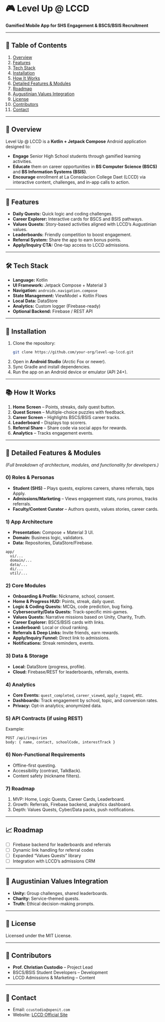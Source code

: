 # 🎮 Level Up @ LCCD  
**Gamified Mobile App for SHS Engagement & BSCS/BSIS Recruitment**

---

## 📑 Table of Contents
1. [Overview](#-overview)
2. [Features](#-features)
3. [Tech Stack](#-tech-stack)
4. [Installation](#-installation)
5. [How It Works](#-how-it-works)
6. [Detailed Features & Modules](#-detailed-features--modules)
7. [Roadmap](#-roadmap)
8. [Augustinian Values Integration](#-augustinian-values-integration)
9. [License](#-license)
10. [Contributors](#-contributors)
11. [Contact](#-contact)

---

## 📌 Overview
Level Up @ LCCD is a **Kotlin + Jetpack Compose** Android application designed to:
- **Engage** Senior High School students through gamified learning activities.
- **Educate** them on career opportunities in **BS Computer Science (BSCS)** and **BS Information Systems (BSIS)**.
- **Encourage** enrollment at La Consolacion College Daet (LCCD) via interactive content, challenges, and in-app calls to action.

---

## 🎯 Features
- **Daily Quests:** Quick logic and coding challenges.
- **Career Explorer:** Interactive cards for BSCS and BSIS pathways.
- **Values Quests:** Story-based activities aligned with LCCD’s Augustinian values.
- **Leaderboards:** Friendly competition to boost engagement.
- **Referral System:** Share the app to earn bonus points.
- **Apply/Inquiry CTA:** One-tap access to LCCD admissions.

---

## 🛠 Tech Stack
- **Language:** Kotlin
- **UI Framework:** Jetpack Compose + Material 3
- **Navigation:** `androidx.navigation.compose`
- **State Management:** ViewModel + Kotlin Flows
- **Local Data:** DataStore
- **Analytics:** Custom logger (Firebase-ready)
- **Optional Backend:** Firebase / REST API

---

## 📲 Installation
1. Clone the repository:
   ```bash
   git clone https://github.com/your-org/level-up-lccd.git
   ```
2. Open in **Android Studio** (Arctic Fox or newer).
3. Sync Gradle and install dependencies.
4. Run the app on an Android device or emulator (API 24+).

---

## 📚 How It Works
1. **Home Screen** – Points, streaks, daily quest button.
2. **Quest Screen** – Multiple-choice puzzles with feedback.
3. **Career Screen** – Highlights BSCS/BSIS career tracks.
4. **Leaderboard** – Displays top scorers.
5. **Referral Share** – Share code via social apps for rewards.
6. **Analytics** – Tracks engagement events.

---

## 🔎 Detailed Features & Modules
*(Full breakdown of architecture, modules, and functionality for developers.)*

### 0) Roles & Personas
- **Student (SHS)** – Plays quests, explores careers, shares referrals, taps Apply.
- **Admissions/Marketing** – Views engagement stats, runs promos, tracks referrals.
- **Faculty/Content Curator** – Authors quests, values stories, career cards.

### 1) App Architecture
- **Presentation:** Compose + Material 3 UI.
- **Domain:** Business logic, validators.
- **Data:** Repositories, DataStore/Firebase.
```
app/
  ui/...
  domain/...
  data/...
  di/...
  util/...
```

### 2) Core Modules
- **Onboarding & Profile:** Nickname, school, consent.
- **Home & Progress HUD:** Points, streak, daily quest.
- **Logic & Coding Quests:** MCQs, code prediction, bug fixing.
- **Cybersecurity/Data Quests:** Track-specific mini-games.
- **Values Quests:** Narrative missions based on Unity, Charity, Truth.
- **Career Explorer:** BSCS/BSIS cards with links.
- **Leaderboard:** Local or cloud ranking.
- **Referrals & Deep Links:** Invite friends, earn rewards.
- **Apply/Inquiry Funnel:** Direct link to admissions.
- **Notifications:** Streak reminders, events.

### 3) Data & Storage
- **Local:** DataStore (progress, profile).
- **Cloud:** Firebase/REST for leaderboards, referrals, events.

### 4) Analytics
- **Core Events:** `quest_completed`, `career_viewed`, `apply_tapped`, etc.
- **Dashboards:** Track engagement by school, topic, and conversion rates.
- **Privacy:** Opt-in analytics; anonymized data.

### 5) API Contracts (if using REST)
Example:
```
POST /api/inquiries
body: { name, contact, schoolCode, interestTrack }
```

### 6) Non-Functional Requirements
- Offline-first questing.
- Accessibility (contrast, TalkBack).
- Content safety (nickname filters).

### 7) Roadmap
1. MVP: Home, Logic Quests, Career Cards, Leaderboard.
2. Growth: Referrals, Firebase backend, analytics dashboard.
3. Depth: Values Quests, Cyber/Data packs, push notifications.

---

## 📈 Roadmap
- [ ] Firebase backend for leaderboards and referrals
- [ ] Dynamic link handling for referral codes
- [ ] Expanded “Values Quests” library
- [ ] Integration with LCCD’s admissions CRM

---

## 🏫 Augustinian Values Integration
- **Unity:** Group challenges, shared leaderboards.
- **Charity:** Service-themed quests.
- **Truth:** Ethical decision-making prompts.

---

## 📜 License
Licensed under the MIT License.

---

## 👥 Contributors
- **Prof. Christian Custodio** – Project Lead
- BSCS/BSIS Student Developers – Development
- LCCD Admissions & Marketing – Content

---

## 📧 Contact
- Email: `ccustodio@openit.com`
- Website: [LCCD Official Site](https://lccd.edu)
